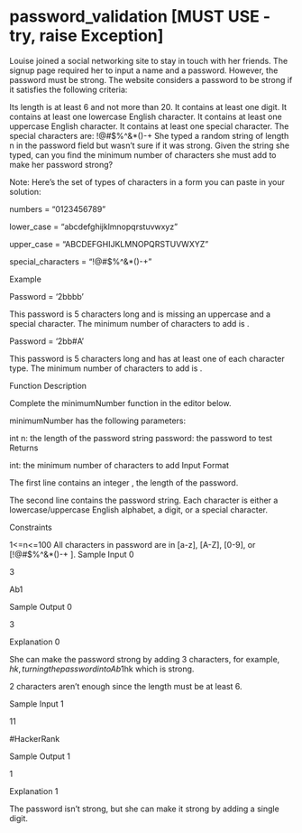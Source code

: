 # password_validation [MUST USE - try, raise Exception]

Louise joined a social networking site to stay in touch with her friends. The signup page required her to input a name and a password. However, the password must be strong. The website considers a password to be strong if it satisfies the following criteria:

Its length is at least 6 and not more than 20.
It contains at least one digit.
It contains at least one lowercase English character.
It contains at least one uppercase English character.
It contains at least one special character. The special characters are: !@#$%^&*()-+
She typed a random string of length n in the password field but wasn’t sure if it was strong. Given the string she typed, can you find the minimum number of characters she must add to make her password strong?

Note: Here’s the set of types of characters in a form you can paste in your solution:

numbers = “0123456789”

lower_case = “abcdefghijklmnopqrstuvwxyz”

upper_case = “ABCDEFGHIJKLMNOPQRSTUVWXYZ”

special_characters = “!@#$%^&*()-+”

 

Example

Password = ‘2bbbb’

This password is 5 characters long and is missing an uppercase and a special character. The minimum number of characters to add is .

Password = ‘2bb#A’

This password is 5 characters long and has at least one of each character type. The minimum number of characters to add is .

Function Description

Complete the minimumNumber function in the editor below.

minimumNumber has the following parameters:

int n: the length of the password
string password: the password to test
Returns

int: the minimum number of characters to add
Input Format

The first line contains an integer , the length of the password.

The second line contains the password string. Each character is either a lowercase/uppercase English alphabet, a digit, or a special character.

Constraints

1<=n<=100
All characters in password are in [a-z], [A-Z], [0-9], or [!@#$%^&*()-+ ].
Sample Input 0

3

Ab1
 

Sample Output 0

3
 

Explanation 0

She can make the password strong by adding 3 characters, for example, $hk, turning the password into Ab1$hk which is strong.

2 characters aren’t enough since the length must be at least 6.

Sample Input 1

11

#HackerRank
 

Sample Output 1

1
 

Explanation 1

The password isn’t strong, but she can make it strong by adding a single digit.
